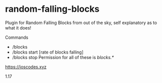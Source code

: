 # random-falling-blocks
Plugin for Random Falling Blocks from out of the sky, self explanatory as to what it does!

Commands
- /blocks
- /blocks start [rate of blocks falling]
- /blocks stop
Permission for all of these is _blocks.*_

https://joscodes.xyz

1.17
